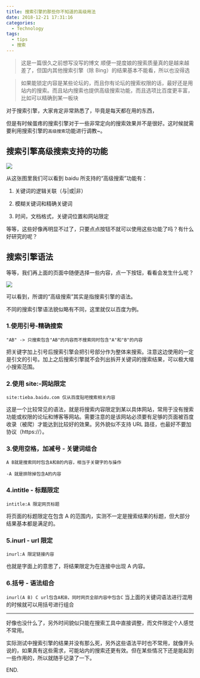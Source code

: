 ```yaml
---
title: 搜索引擎的那些你不知道的高级用法
date: 2018-12-21 17:31:16
categories:
  - Technology
tags:
  - tips
  - 搜索
---
```


> 这是一篇很久之前想写没写的博文
> 顺便一提度娘的搜索质量真的是越来越差了，但国内其他搜索引擎（除 Bing）的结果基本不能看，所以也没得选

> 如果能锁定内容是某些论坛的，而且你有论坛的搜索权限的话，最好还是用站内的搜索。而且站内搜索也提供高级搜索功能，而且选项比百度更丰富，比如可以精确到某一板块

对于搜索引擎，大家肯定非常熟悉了，毕竟是每天都在用的东西，

但是有时候蛋疼的搜索引擎对于一些非常定向的搜索效果并不是很好。这时候就需要利用搜索引擎的`高级搜索`功能进行调教~。

<!--more-->

## 搜索引擎高级搜索支持的功能

![](https://i.loli.net/2019/04/13/5cb17d2e5b533.png)

从这张图里我们可以看到 baidu 所支持的“高级搜索”功能有：

1. 关键词的逻辑关联（与|或|非）

2. 模糊关键词和精确关键词

3. 时间，文档格式，关键词位置和网站限定

等等，这些好像再明显不过了，只要点点按钮不就可以使用这些功能了吗？有什么好研究的呢？

## 搜索引擎语法

等等，我们再上面的页面中随便选择一些内容，点一下按钮，看看会发生什么呢？

![](https://i.loli.net/2019/04/13/5cb17f05566e4.png)

可以看到，所谓的“高级搜索”其实是指搜索引擎的语法。

不同的搜索引擎语法貌似略有不同，这里就仅以百度为例。

### 1.使用引号-精确搜索

`"AB" -> 只搜索包含"AB"的内容而不搜索同时包含"A"和"B"的内容`

把关键字加上引号后搜索引擎会把引号部分作为整体来搜索。注意这边使用的一定是引文的引号。加上之后搜索引擎就不会列出拆开关键词的搜索结果，可以极大缩小搜索范围。

### 2.使用 site:-网站限定

`site:tieba.baidu.com 仅从百度贴吧搜索相关内容`

这是一个比较常见的语法，就是将搜索内容限定到某以具体网站，常用于没有搜索功能或权限的论坛和博客等网站。需要注意的是该网站必须要有足够的页面被百度收录（被爬）才能达到比较好的效果。另外貌似不支持 URL 路径，也最好不要加协议（https://）。

### 3.使用空格，加减号 - 关键词组合

`A B就是搜索同时包含A和B的内容，相当于关键字的与操作`

`-A 就是排除掉包含A的内容`

### 4.intitle - 标题限定

`intitle:A 限定网页标题`

将页面的标题限定在包含 A 的范围内，实测不一定是搜索结果的标题，但大部分结果基本都是满足的。

### 5.inurl - url 限定

`inurl:A 限定链接内容`

也就是字面上的意思了，将结果限定为在连接中出现 A 内容。

### 6.括号 - 语法组合

`inurl(A B) C url包含A和B，同时网页全部内容中包含C`
当上面的关键词语法进行混用的时候就可以用括号进行组合

---

好像也没什么了，另外时间貌似只能在搜索工具中直接调整，而文件限定个人感觉不常用。

实际测试中搜索引擎的结果并没有那么死，另外这些语法平时也不常用，就像开头说的，如果真有这些需求，可能站内的搜索还更有效。但在某些情况下还是能起到一些作用的，所以就随手记录了一下。

END.
